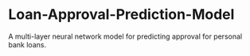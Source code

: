 # Loan-Approval-Prediction-Model
A multi-layer neural network model for predicting approval for personal bank loans.
